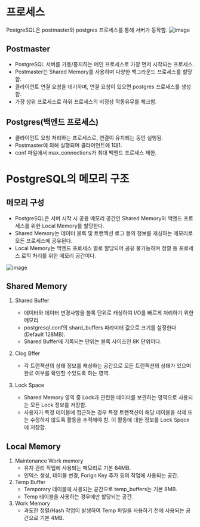 # 프로세스

PostgreSQL은 postmaster와 postgres 프로세스를 통해 서버가 동작함. 
![image](https://github.com/Yuhyeingjoo/DataBase-Study/assets/54518241/0abb65ee-449e-4432-94d9-20b551bb5ff8)

## Postmaster
- PostgreSQL 서버를 가동/중지하는 메인 프로세스로 가장 먼저 시작되는 프로세스.
- Postmaster는 Shared Memory를 사용하며 다양한 백그라운드 프로세스를 할당함.
- 클라이언트 연결 요청을 대기하며, 연결 요청이 있으면 postgres 프로세스를 생성함.
- 가장 상위 프로세스로 하위 프로세스의 비정상 작동유무를 체크함.

## Postgres(백엔드 프로세스)
  - 클라이언트 요청 처리하는 프로세스로, 연결이 유지되는 동안 실행됨.
  - Postmaster에 의해 실행되며 클라이언트에 1대1.
  - conf 파일에서 max_connections가 최대 백엔드 프로세스 제한.

# PostgreSQL의 메모리 구조

## 메모리 구성
- PostgreSQL은 서버 시작 시 공용 메모리 공간인 Shared Memory와 백엔드 프로세스를 위한 Local Memory를 할당한다.
- Shared Memory는 데이터 블록 및 트랜잭션 로그 등의 정보를 캐싱하는 메모리로 모든 프로세스에 공유된다.
- Local Memory는 백엔드 프로세스 별로 할당되어 공유 불가능하며 정렬 등 프로세스 로직 처리를 위한 메모리 공간이다.


![image](https://github.com/Yuhyeingjoo/DataBase-Study/assets/54518241/8a06a1a0-28d0-455a-a123-1ddcde183658)


## Shared Memory

1. Shared Buffer
   - 데이터와 데이터 변경사항을 블록 단위로 캐싱하여 I/O를 빠르게 처리하기 위한 메모리
   - postgresql.conf의 shard_buffers 파라미터 값으로 크기를 설정한다(Default 128MB).
   - Shared Buffer에 기록되는 단위는 블록 사이즈인 8K 단위이다.

2. Clog Bffer
   - 각 트랜잭션의 상태 정보를 캐싱하는 공간으로 모든 트랜잭션의 상태가 있으며 완료 여부를 확인할 수있도록 하는 영역.

3. Lock Space
   - Shared Memory 영역 중 Lock과 관련한 데이터를 보관하는 영역으로 사용되는 모든 Lock 정보를 저장함.
   - 사용자가 특정 테이블에 접근하는 경우 특정 트랜잭션이 해당 테이블을 삭제 또는 수정하지 않도록 활동을 추적해야 함. 이 활동에 대한 정보를 Lock Spqce 에 저장함.


## Local Memory

1. Maintenance Work memory
   - 유지 관리 작업에 사용되는 메모리로 기본 64MB.
   - 인덱스 생성, 테이블 변경, Forign Key 추가 등의 작업에 사용되는 공간.
2. Temp Buffer
   - Temporary 테이블에 사용되는 공간으로 temp_buffers는 기본 8MB.
   - Temp 테이블을 사용하는 경우에만 할당되는 공간.
3. Work Memory
   - 과도한 정렬/Hash 작업이 발생하여 Temp 파일을 사용하기 전에 사용되는 공간으로 기본 4MB.
   
